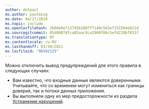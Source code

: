 ```yaml
---
author: dotpaul
ms.author: paulming
ms.date: 04/17/2019
ms.topic: include
ms.openlocfilehash: 2b60e0e713745b1887ff148c5b3ef151584eb21d
ms.sourcegitcommit: 05d0087dfca85aac9ca2960f86c5efd218bf833f
ms.translationtype: HT
ms.contentlocale: ru-RU
ms.lasthandoff: 03/30/2021
ms.locfileid: "96592125"
---
```

Можно отключить вывод предупреждений для этого правила в следующих случаях:

- Вам известно, что входные данные являются доверенными. Учитывайте, что со временем могут измениться как границы доверия, так и потоки данных приложения.
- Вы выполнили одну из мер предосторожности из раздела [Устранение нарушений](#how-to-fix-violations).
